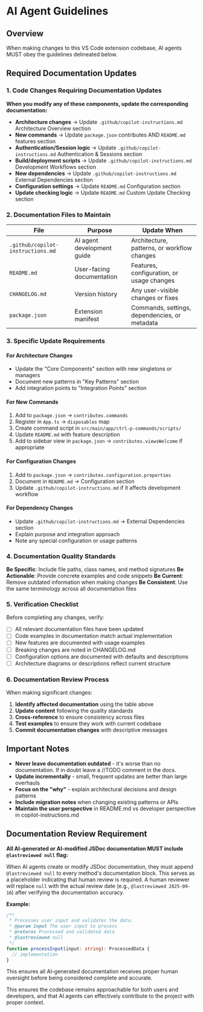 # AI Agent Guidelines

## Overview

When making changes to this VS Code extension codebase, AI agents MUST obey the guidelines delineated below.

## Required Documentation Updates

### 1. Code Changes Requiring Documentation Updates

**When you modify any of these components, update the corresponding documentation:**

- **Architecture changes** → Update `.github/copilot-instructions.md` Architecture Overview section
- **New commands** → Update `package.json` contributes AND `README.md` features section
- **Authentication/Session logic** → Update `.github/copilot-instructions.md` Authentication & Sessions section
- **Build/deployment scripts** → Update `.github/copilot-instructions.md` Development Workflows section
- **New dependencies** → Update `.github/copilot-instructions.md` External Dependencies section
- **Configuration settings** → Update `README.md` Configuration section
- **Update checking logic** → Update `README.md` Custom Update Checking section

### 2. Documentation Files to Maintain

| File | Purpose | Update When |
|------|---------|-------------|
| `.github/copilot-instructions.md` | AI agent development guide | Architecture, patterns, or workflow changes |
| `README.md` | User-facing documentation | Features, configuration, or usage changes |
| `CHANGELOG.md` | Version history | Any user-visible changes or fixes |
| `package.json` | Extension manifest | Commands, settings, dependencies, or metadata |

### 3. Specific Update Requirements

#### For Architecture Changes
- Update the "Core Components" section with new singletons or managers
- Document new patterns in "Key Patterns" section
- Add integration points to "Integration Points" section

#### For New Commands
1. Add to `package.json` → `contributes.commands`
2. Register in `App.ts` → `disposables` map
3. Create command script in `src/main/app/ctrl-p-commands/scripts/`
4. Update `README.md` with feature description
5. Add to sidebar view in `package.json` → `contributes.viewsWelcome` if appropriate

#### For Configuration Changes
1. Add to `package.json` → `contributes.configuration.properties`
2. Document in `README.md` → Configuration section
3. Update `.github/copilot-instructions.md` if it affects development workflow

#### For Dependency Changes
- Update `.github/copilot-instructions.md` → External Dependencies section
- Explain purpose and integration approach
- Note any special configuration or usage patterns

### 4. Documentation Quality Standards

**Be Specific**: Include file paths, class names, and method signatures
**Be Actionable**: Provide concrete examples and code snippets
**Be Current**: Remove outdated information when making changes
**Be Consistent**: Use the same terminology across all documentation files

### 5. Verification Checklist

Before completing any changes, verify:

- [ ] All relevant documentation files have been updated
- [ ] Code examples in documentation match actual implementation
- [ ] New features are documented with usage examples
- [ ] Breaking changes are noted in CHANGELOG.md
- [ ] Configuration options are documented with defaults and descriptions
- [ ] Architecture diagrams or descriptions reflect current structure

### 6. Documentation Review Process

When making significant changes:

1. **Identify affected documentation** using the table above
2. **Update content** following the quality standards
3. **Cross-reference** to ensure consistency across files
4. **Test examples** to ensure they work with current codebase
5. **Commit documentation changes** with descriptive messages

## Important Notes

- **Never leave documentation outdated** - it's worse than no documentation. If in doubt leave a //TODO comment in the docs.
- **Update incrementally** - small, frequent updates are better than large overhauls
- **Focus on the "why"** - explain architectural decisions and design patterns
- **Include migration notes** when changing existing patterns or APIs
- **Maintain the user perspective** in README.md vs developer perspective in copilot-instructions.md

## Documentation Review Requirement

**All AI-generated or AI-modified JSDoc documentation MUST include `@lastreviewed null` flag:**

When AI agents create or modify JSDoc documentation, they must append `@lastreviewed null` to every method's documentation block. This serves as a placeholder indicating that human review is required. A human reviewer will replace `null` with the actual review date (e.g., `@lastreviewed 2025-09-16`) after verifying the documentation accuracy.

**Example:**
```typescript
/**
 * Processes user input and validates the data.
 * @param input The user input to process
 * @returns Processed and validated data
 * @lastreviewed null
 */
function processInput(input: string): ProcessedData {
  // implementation
}
```

This ensures all AI-generated documentation receives proper human oversight before being considered complete and accurate.

This ensures the codebase remains approachable for both users and developers, and that AI agents can effectively contribute to the project with proper context.